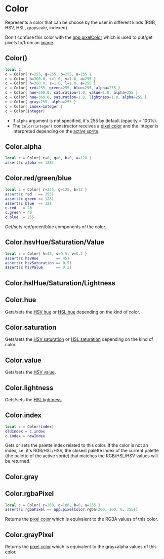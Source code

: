 # Color

Represents a color that can be choose by the user in different kinds
(RGB, HSV, HSL, grayscale, indexed).

Don't confuse this color with the [app.pixelColor](pixelcolor.md#apppixelcolor)
which is used to put/get pixels to/from an [image](image.md#image).

## Color()

```lua
local c
c = Color{ r=255, g=255, b=255, a=255 }
c = Color{ h=360.0, s=1.0, v=1.0, a=255 }
c = Color{ h=360.0, s=1.0, l=1.0, a=255 }
c = Color{ red=255, green=255, blue=255, alpha=255 }
c = Color{ hue=360.0, saturation=1.0, value=1.0, alpha=255 }
c = Color{ hue=360.0, saturation=1.0, lightness=1.0, alpha=255 }
c = Color{ gray=255, alpha=255 }
c = Color{ index=integer }
c = Color(integer)
```

* If `alpha` argument is not specified, it's 255 by default (opacity = 100%).
* The `Color(integer)` constructor receives a [pixel color](pixelcolor.md#apppixelcolor)
  and the integer is interpreted depending on the [active sprite](app.md#appsprite).

## Color.alpha

```lua
local c = Color{ r=0, g=0, b=0, a=128 }
assert(c.alpha == 128)
```

## Color.red/green/blue

```lua
local c = Color{ r=255, g=128, b=32 }
assert(c.red   == 255)
assert(c.green == 128)
assert(c.blue  == 32)
c.red   = 20
c.green = 40
c.blue  = 255
```

Get/sets red/green/blue components of the color.

## Color.hsvHue/Saturation/Value

```lua
local c = Color{ h=45, s=0.5, v=0.2 }
assert(c.hsvHue        == 45)
assert(c.hsvSaturation == 0.5)
assert(c.hsvValue      == 0.2)
```

## Color.hslHue/Saturation/Lightness

## Color.hue

Gets/sets the [HSV hue](#colorhsvhuesaturationvalue) or [HSL hue](#colorhslhuesaturationlightness) depending on the kind of color.

## Color.saturation

Gets/sets the [HSV saturation](#colorhsvhuesaturationvalue) or [HSL saturation](#colorhslhuesaturationlightness) depending on the kind of color.

## Color.value

Gets/sets the [HSV value](#colorhsvhuesaturationvalue).

## Color.lightness

Gets/sets the [HSL lightness](#colorhslhuesaturationligthness).

## Color.index

```lua
local c = Color(index)
oldIndex = c.index
c.index = newIndex
```

Gets or sets the palette index related to this color. If the color is
not an index, i.e. it's RGB/HSL/HSV, the closest palette index of the
current palette (the palette of the active sprite) that matches the
RGB/HSL/HSV values will be returned.

## Color.gray

## Color.rgbaPixel

```lua
local c = Color{ r=200, g=100, b=0, a=255 }
assert(c.rgbaPixel == app.pixelColor.rgba(200, 100, 0, 255))
```

Returns the [pixel color](pixelcolor.md#apppixelcolorrgba) which is
equivalent to the RGBA values of this color.

## Color.grayPixel

Returns the [pixel color](pixelcolor.md#apppixelcolorgraya) which is
equivalent to the gray+alpha values of this color.
